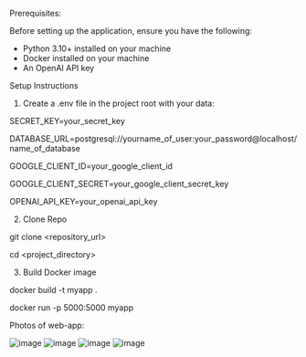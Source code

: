 Prerequisites:

Before setting up the application, ensure you have the following:

- Python 3.10+ installed on your machine
- Docker installed on your machine
- An OpenAI API key

Setup Instructions

1. Create a .env file in the project root with your data:
   
<p>SECRET_KEY=your_secret_key</p>
<p>DATABASE_URL=postgresql://yourname_of_user:your_password@localhost/name_of_database</p>
<p>GOOGLE_CLIENT_ID=your_google_client_id</p>
<p>GOOGLE_CLIENT_SECRET=your_google_client_secret_key</p>

OPENAI_API_KEY=your_openai_api_key

2. Clone Repo
   
git clone <repository_url>

cd <project_directory>

3. Build Docker image
   
docker build -t myapp .

docker run -p 5000:5000 myapp





Photos of web-app:

![image](https://github.com/user-attachments/assets/16459693-6c72-4561-9e12-d28634ff4a94)
![image](https://github.com/user-attachments/assets/7f16a919-63e8-45a3-90cb-79b48af2ed14)
![image](https://github.com/user-attachments/assets/775ee051-7ba9-4746-953f-81907bc197d5)
![image](https://github.com/user-attachments/assets/bc812bcc-4e35-49ad-8818-4a0f7e3a61f2)


